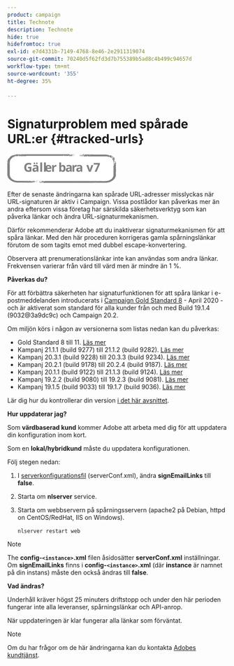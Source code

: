 ```yaml
---
product: campaign
title: Technote
description: Technote
hide: true
hidefromtoc: true
exl-id: e7d4331b-7149-4768-8e46-2e2911319074
source-git-commit: 70240d5f62fd3d7b755389b5ad8c4b499c94657d
workflow-type: tm+mt
source-wordcount: '355'
ht-degree: 35%

---
```


# Signaturproblem med spårade URL:er {#tracked-urls}

![](../../assets/v7-only.svg)

Efter de senaste ändringarna kan spårade URL-adresser misslyckas när URL-signaturen är aktiv i Campaign. Vissa postlådor kan påverkas mer än andra eftersom vissa företag har särskilda säkerhetsverktyg som kan påverka länkar och ändra URL-signaturmekanismen.

Därför rekommenderar Adobe att du inaktiverar signaturmekanismen för att spåra länkar. Med den här proceduren korrigeras gamla spårningslänkar förutom de som tagits emot med dubbel escape-konvertering.

Observera att prenumerationslänkar inte kan användas som andra länkar. Frekvensen varierar från värd till värd men är mindre än 1 %.

**Påverkas du?**

För att förbättra säkerheten har signaturfunktionen för att spåra länkar i e-postmeddelanden introducerats i [Campaign Gold Standard 8](../../rn/using/gold-standard.md#gs8) - April 2020 - och är aktiverat som standard för alla kunder från och med Build 19.1.4 (9032@3a9dc9c) och Campaign 20.2.

Om miljön körs i någon av versionerna som listas nedan kan du påverkas:

* Gold Standard 8 till 11. [Läs mer](../../rn/using/gold-standard.md#gs-8)
* Kampanj 21.1.1 (build 9277) till 21.1.2 (build 9282). [Läs mer](../../rn/using/latest-release.md)
* Kampanj 20.3.1 (build 9228) till 20.3.3 (build 9234). [Läs mer](../../rn/using/release--2020.md#release-20-3)
* Kampanj 20.2.1 (build 9178) till 20.2.4 (build 9187). [Läs mer](../../rn/using/release--2020.md#release-20-2)
* Kampanj 20.1.1 (build 9122) till 21.1.3 (build 9124). [Läs mer](../../rn/using/release--2020.md#release-20-1)
* Kampanj 19.2.2 (build 9080) till 19.2.3 (build 9081). [Läs mer](../../rn/using/release--2019.md#release-19-2)
* Kampanj 19.1.5 (build 9033) till 19.1.7 (build 9036). [Läs mer](../../rn/using/release--2019.md#release-19-1)


Lär dig hur du kontrollerar din version [i det här avsnittet](../../platform/using/launching-adobe-campaign.md#getting-your-campaign-version).

**Hur uppdaterar jag?**

Som **värdbaserad kund** kommer Adobe att arbeta med dig för att uppdatera din konfiguration inom kort.

Som en **lokal/hybridkund** måste du uppdatera konfigurationen.

Följ stegen nedan:

1. I [serverkonfigurationsfil](../../installation/using/the-server-configuration-file.md) (serverConf.xml), ändra **signEmailLinks** till **false**.
1. Starta om **nlserver** service.
1. Starta om webbservern på spårningsservern (apache2 på Debian, httpd on CentOS/RedHat, IIS on Windows).

   ```
   nlserver restart web
   ```

>[!NOTE]
>
>The **config-`<instance>`.xml** filen åsidosätter **serverConf.xml** inställningar. Om **signEmailLinks** finns i  **config-`<instance>`.xml** (där **instance** är namnet på din instans) måste den också ändras till **false**.

**Vad ändras?**

Underhåll kräver högst 25 minuters driftstopp och under den här perioden fungerar inte alla leveranser, spårningslänkar och API-anrop.

När uppdateringen är klar fungerar alla länkar som förväntat.

>[!NOTE]
>
>Om du har frågor om de här ändringarna kan du kontakta [Adobes kundtjänst](https://helpx.adobe.com/se/enterprise/admin-guide.html/enterprise/using/support-for-experience-cloud.ug.html).
